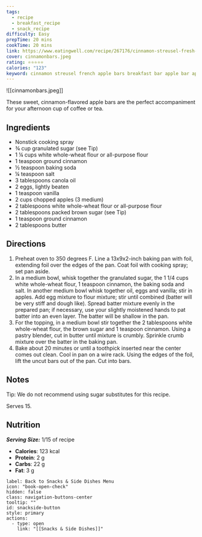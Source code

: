 ```yaml
---
tags:
  - recipe
  - breakfast_recipe
  - snack_recipe
difficulty: Easy
prepTime: 20 mins
cookTime: 20 mins
link: https://www.eatingwell.com/recipe/267176/cinnamon-streusel-fresh-apple-bars/
cover: cinnamonbars.jpeg
rating: ⭐️⭐️⭐️⭐️⭐️
calories: "123"
keyword: cinnamon streusel french apple bars breakfast bar apple bar apples
---
```


![[cinnamonbars.jpeg]]

These sweet, cinnamon-flavored apple bars are the perfect accompaniment for your afternoon cup of coffee or tea.

## Ingredients
- Nonstick cooking spray
- ¾ cup granulated sugar (see Tip)
- 1 ¼ cups white whole-wheat flour or all-purpose flour
- 1 teaspoon ground cinnamon
- ½ teaspoon baking soda
- ¼ teaspoon salt
- 3 tablespoons canola oil
- 2 eggs, lightly beaten
- 1 teaspoon vanilla
- 2 cups chopped apples (3 medium)
- 2 tablespoons white whole-wheat flour or all-purpose flour
- 2 tablespoons packed brown sugar (see Tip)
- 1 teaspoon ground cinnamon
- 2 tablespoons butter


## Directions
1. Preheat oven to 350 degrees F. Line a 13x9x2-inch baking pan with foil, extending foil over the edges of the pan. Coat foil with cooking spray; set pan aside.
2. In a medium bowl, whisk together the granulated sugar, the 1 1/4 cups white whole-wheat flour, 1 teaspoon cinnamon, the baking soda and salt. In another medium bowl whisk together oil, eggs and vanilla; stir in apples. Add egg mixture to flour mixture; stir until combined (batter will be very stiff and dough like). Spread batter mixture evenly in the prepared pan; if necessary, use your slightly moistened hands to pat batter into an even layer. The batter will be shallow in the pan.
3. For the topping, in a medium bowl stir together the 2 tablespoons white whole-wheat flour, the brown sugar and 1 teaspoon cinnamon. Using a pastry blender, cut in butter until mixture is crumbly. Sprinkle crumb mixture over the batter in the baking pan.
4. Bake about 20 minutes or until a toothpick inserted near the center comes out clean. Cool in pan on a wire rack. Using the edges of the foil, lift the uncut bars out of the pan. Cut into bars.

## Notes
Tip: We do not recommend using sugar substitutes for this recipe.

Serves 15.

## Nutrition
***Serving Size:*** 1/15 of recipe
- **Calories**: 123 kcal
- **Protein**: 2 g
- **Carbs**: 22 g
- **Fat**: 3 g


```meta-bind-button
label: Back to Snacks & Side Dishes Menu
icon: "book-open-check"
hidden: false
class: navigation-buttons-center
tooltip: ""
id: snackside-button
style: primary
actions:
  - type: open
    link: "[[Snacks & Side Dishes]]"
```
 
